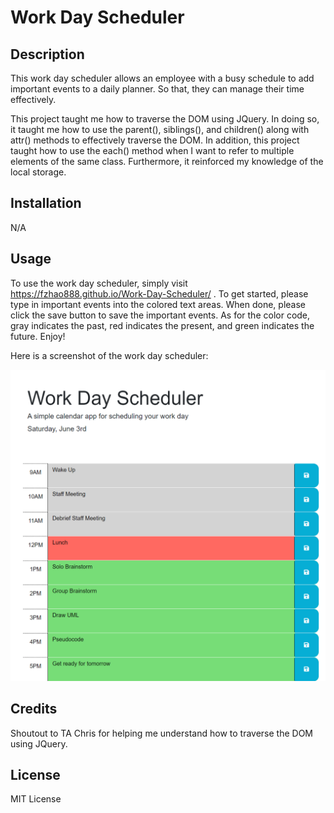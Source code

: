 # Work Day Scheduler

## Description

This work day scheduler allows an employee with a busy schedule to add important events to a daily planner.  So that, they can manage their time effectively.  

This project taught me how to traverse the DOM using JQuery. In doing so, it taught me how to use the parent(), siblings(), and children() along with attr() methods to effectively traverse the DOM.  In addition, this project taught how to use the each() method when I want to refer to multiple elements of the same class. Furthermore, it reinforced my knowledge of the local storage.

## Installation
N/A

## Usage

To use the work day scheduler, simply visit https://fzhao888.github.io/Work-Day-Scheduler/ .  To get started, please type in important events into the colored text areas. When done, please click the save button to save the important events. As for the color code, gray indicates the past, red indicates the present, and green indicates the future.  Enjoy!

Here is a screenshot of the work day scheduler:

![screenshot of website](assets/images/Work-Day-Scheduler-Sample.png)


## Credits
Shoutout to TA Chris for helping me understand how to traverse the DOM using JQuery.  

## License 

MIT License



